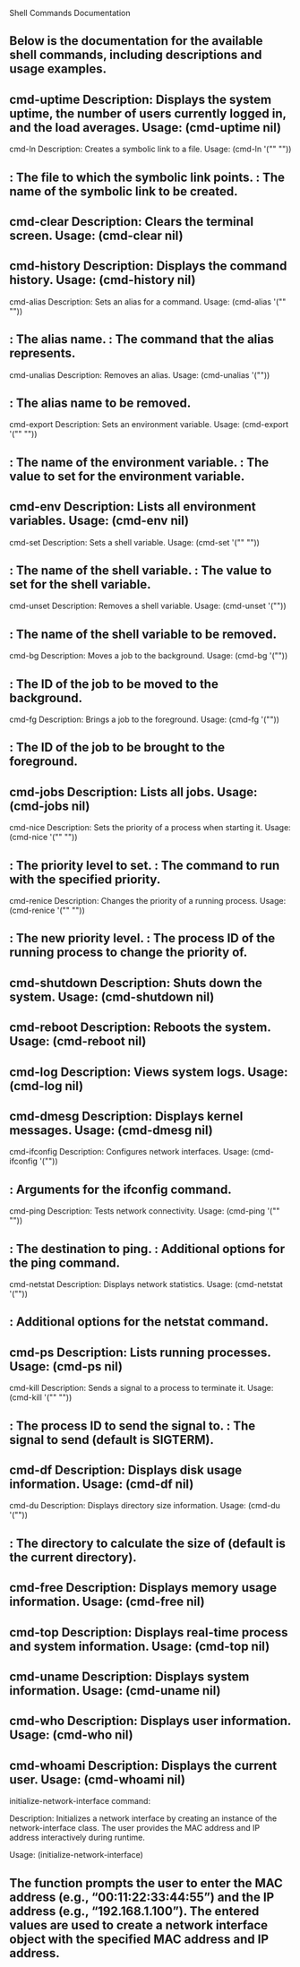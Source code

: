 Shell Commands Documentation

Below is the documentation for the available shell commands, including descriptions and usage examples.
---------
cmd-uptime
Description: Displays the system uptime, the number of users currently logged in, and the load averages.
Usage: (cmd-uptime nil)
---------
cmd-ln
Description: Creates a symbolic link to a file.
Usage: (cmd-ln '("<target>" "<linkname>"))

<targe-t>: The file to which the symbolic link points.
<linkname>: The name of the symbolic link to be created.
---------
cmd-clear
Description: Clears the terminal screen.
Usage: (cmd-clear nil)
---------
cmd-history
Description: Displays the command history.
Usage: (cmd-history nil)
---------
cmd-alias
Description: Sets an alias for a command.
Usage: (cmd-alias '("<name>" "<command>"))

<name>: The alias name.
<command>: The command that the alias represents.
---------
cmd-unalias
Description: Removes an alias.
Usage: (cmd-unalias '("<name>"))

<name>: The alias name to be removed.
---------
cmd-export
Description: Sets an environment variable.
Usage: (cmd-export '("<name>" "<value>"))

<name>: The name of the environment variable.
<value>: The value to set for the environment variable.
---------
cmd-env
Description: Lists all environment variables.
Usage: (cmd-env nil)
---------
cmd-set
Description: Sets a shell variable.
Usage: (cmd-set '("<name>" "<value>"))

<name>: The name of the shell variable.
<value>: The value to set for the shell variable.
---------
cmd-unset
Description: Removes a shell variable.
Usage: (cmd-unset '("<name>"))

<name>: The name of the shell variable to be removed.
---------
cmd-bg
Description: Moves a job to the background.
Usage: (cmd-bg '("<job-id>"))

<job-id>: The ID of the job to be moved to the background.
---------
cmd-fg
Description: Brings a job to the foreground.
Usage: (cmd-fg '("<job-id>"))

<job-id>: The ID of the job to be brought to the foreground.
---------
cmd-jobs
Description: Lists all jobs.
Usage: (cmd-jobs nil)
---------
cmd-nice
Description: Sets the priority of a process when starting it.
Usage: (cmd-nice '("<priority>" "<command>"))

<priority>: The priority level to set.
<command>: The command to run with the specified priority.
---------
cmd-renice
Description: Changes the priority of a running process.
Usage: (cmd-renice '("<priority>" "<pid>"))

<priority>: The new priority level.
<pid>: The process ID of the running process to change the priority of.
---------
cmd-shutdown
Description: Shuts down the system.
Usage: (cmd-shutdown nil)
---------
cmd-reboot
Description: Reboots the system.
Usage: (cmd-reboot nil)
---------
cmd-log
Description: Views system logs.
Usage: (cmd-log nil)
---------
cmd-dmesg
Description: Displays kernel messages.
Usage: (cmd-dmesg nil)
---------
cmd-ifconfig
Description: Configures network interfaces.
Usage: (cmd-ifconfig '("<args>"))

<args>: Arguments for the ifconfig command.
---------
cmd-ping
Description: Tests network connectivity.
Usage: (cmd-ping '("<destination>" "<options>"))

<destination>: The destination to ping.
<options>: Additional options for the ping command.
---------
cmd-netstat
Description: Displays network statistics.
Usage: (cmd-netstat '("<options>"))

<options>: Additional options for the netstat command.
---------
cmd-ps
Description: Lists running processes.
Usage: (cmd-ps nil)
---------
cmd-kill
Description: Sends a signal to a process to terminate it.
Usage: (cmd-kill '("<pid>" "<signal>"))

<pid>: The process ID to send the signal to.
<signal>: The signal to send (default is SIGTERM).
---------
cmd-df
Description: Displays disk usage information.
Usage: (cmd-df nil)
---------
cmd-du
Description: Displays directory size information.
Usage: (cmd-du '("<directory>"))

<directory>: The directory to calculate the size of (default is the current directory).
---------
cmd-free
Description: Displays memory usage information.
Usage: (cmd-free nil)
---------
cmd-top
Description: Displays real-time process and system information.
Usage: (cmd-top nil)
---------
cmd-uname
Description: Displays system information.
Usage: (cmd-uname nil)
---------
cmd-who
Description: Displays user information.
Usage: (cmd-who nil)
---------
cmd-whoami
Description: Displays the current user.
Usage: (cmd-whoami nil)
--------
initialize-network-interface command:

Description: Initializes a network interface by creating an instance of the network-interface class. The user provides the MAC address and IP address interactively during runtime.

Usage:
(initialize-network-interface)

The function prompts the user to enter the MAC address (e.g., “00:11:22:33:44:55”) and the IP address (e.g., “192.168.1.100”).
The entered values are used to create a network interface object with the specified MAC address and IP address.
--------
